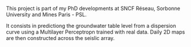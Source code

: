 This project is part of my PhD developments at SNCF Réseau, Sorbonne University and Mines Paris - PSL.

It consists in predictiong the groundwater table level from a dispersion curve using a Multilayer Perceptropn trained with real data.
Daily 2D maps are then constructed across the seislic array.
